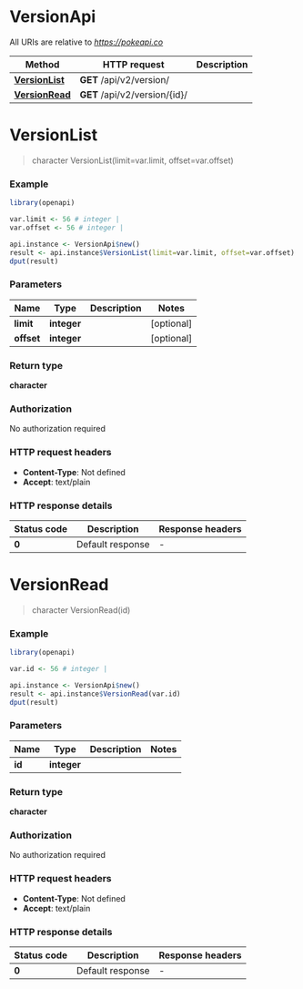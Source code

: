 # VersionApi

All URIs are relative to *https://pokeapi.co*

Method | HTTP request | Description
------------- | ------------- | -------------
[**VersionList**](VersionApi.md#VersionList) | **GET** /api/v2/version/ | 
[**VersionRead**](VersionApi.md#VersionRead) | **GET** /api/v2/version/{id}/ | 


# **VersionList**
> character VersionList(limit=var.limit, offset=var.offset)



### Example
```R
library(openapi)

var.limit <- 56 # integer | 
var.offset <- 56 # integer | 

api.instance <- VersionApi$new()
result <- api.instance$VersionList(limit=var.limit, offset=var.offset)
dput(result)
```

### Parameters

Name | Type | Description  | Notes
------------- | ------------- | ------------- | -------------
 **limit** | **integer**|  | [optional] 
 **offset** | **integer**|  | [optional] 

### Return type

**character**

### Authorization

No authorization required

### HTTP request headers

 - **Content-Type**: Not defined
 - **Accept**: text/plain

### HTTP response details
| Status code | Description | Response headers |
|-------------|-------------|------------------|
| **0** | Default response |  -  |

# **VersionRead**
> character VersionRead(id)



### Example
```R
library(openapi)

var.id <- 56 # integer | 

api.instance <- VersionApi$new()
result <- api.instance$VersionRead(var.id)
dput(result)
```

### Parameters

Name | Type | Description  | Notes
------------- | ------------- | ------------- | -------------
 **id** | **integer**|  | 

### Return type

**character**

### Authorization

No authorization required

### HTTP request headers

 - **Content-Type**: Not defined
 - **Accept**: text/plain

### HTTP response details
| Status code | Description | Response headers |
|-------------|-------------|------------------|
| **0** | Default response |  -  |

